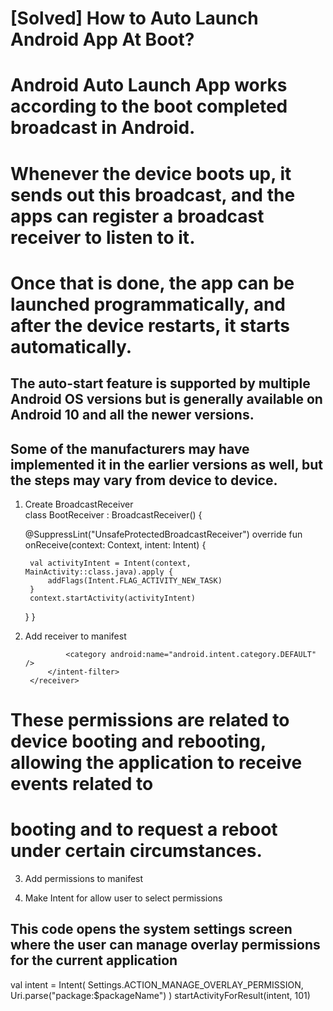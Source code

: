 # [Solved] How to Auto Launch Android App At Boot?

# Android Auto Launch App works according to the boot completed broadcast in Android.
# Whenever the device boots up, it sends out this broadcast, and the apps can register a broadcast receiver to listen to it.
# Once that is done, the app can be launched programmatically, and after the device restarts, it starts automatically.
## The auto-start feature is supported by multiple Android OS versions but is generally available on Android 10 and all the newer versions.
## Some of the manufacturers may have implemented it in the earlier versions as well, but the steps may vary from device to device.

1. Create BroadcastReceiver  
   class BootReceiver : BroadcastReceiver() {

   @SuppressLint("UnsafeProtectedBroadcastReceiver")
   override fun onReceive(context: Context, intent: Intent) {

        val activityIntent = Intent(context, MainActivity::class.java).apply {
            addFlags(Intent.FLAG_ACTIVITY_NEW_TASK)
        }
        context.startActivity(activityIntent)
   }
   }


2. Add receiver to manifest
   <receiver
   android:name=".receiver.BootReceiver"
   android:enabled="false"
   android:exported="true"
   android:permission="android.permission.RECEIVE_BOOT_COMPLETED">
   <intent-filter>
   <action android:name="android.intent.action.BOOT_COMPLETED" />

                <category android:name="android.intent.category.DEFAULT" />
            </intent-filter>
        </receiver>

# These permissions are related to device booting and rebooting, allowing the application to receive events related to
# booting and to request a reboot under certain circumstances.

3. Add permissions to manifest

   <uses-permission android:name="android.permission.RECEIVE_BOOT_COMPLETED" />

4. Make Intent for allow user to select permissions
## This code opens the system settings screen where the user can manage overlay permissions for the current application

val intent =
Intent(
Settings.ACTION_MANAGE_OVERLAY_PERMISSION,
Uri.parse("package:$packageName")
)
startActivityForResult(intent, 101)